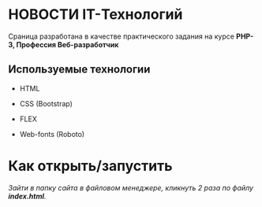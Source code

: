 # **НОВОСТИ IT-Технологий**

Сраница разработана в качестве практического
задания на курсе **PHP-3, Профессия Веб-разработчик**

## Используемые технологии

- HTML

- CSS (Bootstrap)

- FLEX

- Web-fonts (Roboto)

# Как открыть/запустить

_Зайти в папку сайта в файловом менеджере, кликнуть 2 раза по файлу **index.html**._
